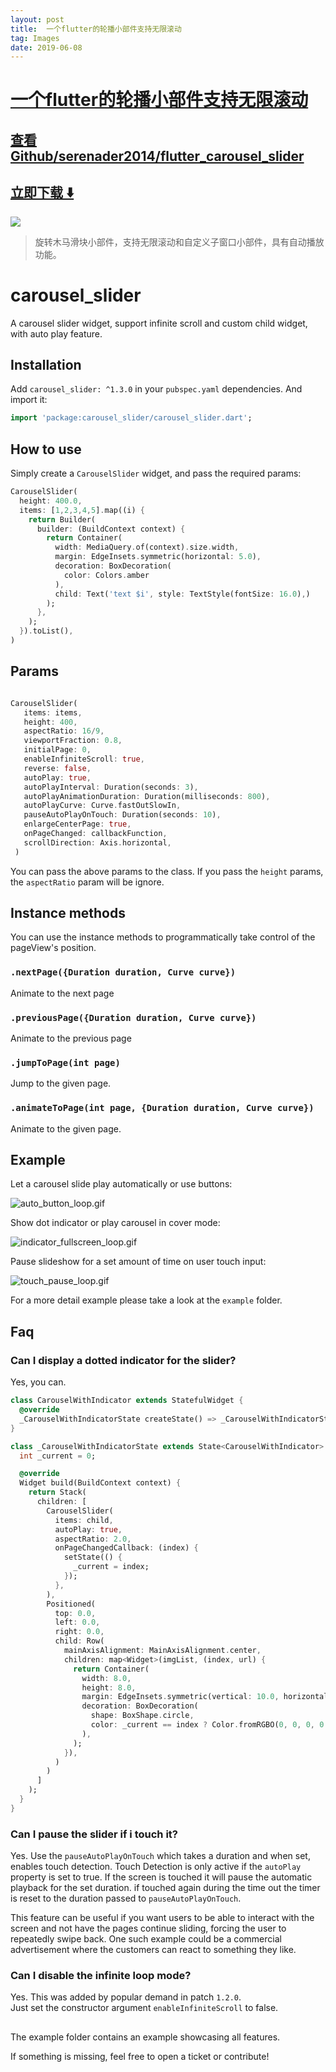 ```yaml
---
layout: post
title:  一个flutter的轮播小部件支持无限滚动
tag: Images
date: 2019-06-08
---
```


# [一个flutter的轮播小部件支持无限滚动 ](http://github.com/serenader2014/flutter_carousel_slider) 



## [查看Github/serenader2014/flutter_carousel_slider](http://github.com/serenader2014/flutter_carousel_slider)
## [立即下载 ️⬇️ ](https://codeload.github.com/serenader2014/flutter_carousel_slider/zip/master) 


 
![](https://flutterawesome.com/content/images/2018/09/flutter_carousel_slider.jpg)
 
>
> 旋转木马滑块小部件，支持无限滚动和自定义子窗口小部件，具有自动播放功能。
>

 
# carousel_slider

A carousel slider widget, support infinite scroll and custom child widget, with auto play feature.

## Installation

Add `carousel_slider: ^1.3.0` in your `pubspec.yaml` dependencies. And import it:

```dart
import 'package:carousel_slider/carousel_slider.dart';
```

## How to use

Simply create a `CarouselSlider` widget, and pass the required params:

```dart
CarouselSlider(
  height: 400.0,
  items: [1,2,3,4,5].map((i) {
    return Builder(
      builder: (BuildContext context) {
        return Container(
          width: MediaQuery.of(context).size.width,
          margin: EdgeInsets.symmetric(horizontal: 5.0),
          decoration: BoxDecoration(
            color: Colors.amber
          ),
          child: Text('text $i', style: TextStyle(fontSize: 16.0),)
        );
      },
    );
  }).toList(),
)
```

## Params

```dart

CarouselSlider(
   items: items,
   height: 400,
   aspectRatio: 16/9,
   viewportFraction: 0.8,
   initialPage: 0,
   enableInfiniteScroll: true,
   reverse: false,
   autoPlay: true,
   autoPlayInterval: Duration(seconds: 3),
   autoPlayAnimationDuration: Duration(milliseconds: 800),
   autoPlayCurve: Curve.fastOutSlowIn,
   pauseAutoPlayOnTouch: Duration(seconds: 10),
   enlargeCenterPage: true,
   onPageChanged: callbackFunction,
   scrollDirection: Axis.horizontal,
 )
```

You can pass the above params to the class. If you pass the `height` params, the `aspectRatio` param will be ignore.

## Instance methods

You can use the instance methods to programmatically take control of the pageView's position.

### `.nextPage({Duration duration, Curve curve})`

Animate to the next page

### `.previousPage({Duration duration, Curve curve})`

Animate to the previous page

### `.jumpToPage(int page)`

Jump to the given page.

### `.animateToPage(int page, {Duration duration, Curve curve})`

Animate to the given page.

## Example

Let a carousel slide play automatically or use buttons:

![auto_button_loop.gif](example/auto_button_loop.gif)

Show dot indicator or play carousel in cover mode:

![indicator_fullscreen_loop.gif](example/indicator_fullscreen_loop.gif)

Pause slideshow for a set amount of time on user touch input:

![touch_pause_loop.gif](example/touch_pause_loop.gif)

For a more detail example please take a look at the `example` folder.

## Faq

### Can I display a dotted indicator for the slider?

Yes, you can.

```dart
class CarouselWithIndicator extends StatefulWidget {
  @override
  _CarouselWithIndicatorState createState() => _CarouselWithIndicatorState();
}

class _CarouselWithIndicatorState extends State<CarouselWithIndicator> {
  int _current = 0;

  @override
  Widget build(BuildContext context) {
    return Stack(
      children: [
        CarouselSlider(
          items: child,
          autoPlay: true,
          aspectRatio: 2.0,
          onPageChangedCallback: (index) {
            setState(() {
              _current = index;
            });
          },
        ),
        Positioned(
          top: 0.0,
          left: 0.0,
          right: 0.0,
          child: Row(
            mainAxisAlignment: MainAxisAlignment.center,
            children: map<Widget>(imgList, (index, url) {
              return Container(
                width: 8.0,
                height: 8.0,
                margin: EdgeInsets.symmetric(vertical: 10.0, horizontal: 2.0),
                decoration: BoxDecoration(
                  shape: BoxShape.circle,
                  color: _current == index ? Color.fromRGBO(0, 0, 0, 0.9) : Color.fromRGBO(0, 0, 0, 0.4)
                ),
              );
            }),
          )
        )
      ]
    );
  }
}

```

### Can I pause the slider if i touch it?

Yes.
Use the `pauseAutoPlayOnTouch` which takes a duration and when set, enables touch detection.
Touch Detection is only active if the `autoPlay` property is set to true.
If the screen is touched it will pause the automatic playback for the set duration.
if touched again during the time out the timer is reset to the duration passed to `pauseAutoPlayOnTouch`.

This feature can be useful if you want users to be able to interact with the screen and not have the pages continue sliding, forcing the user to repeatedly swipe back.
One such example could be a commercial advertisement where the customers can react to something they like.

### Can I disable the infinite loop mode?

Yes. This was added by popular demand in patch `1.2.0`.  
Just set the constructor argument `enableInfiniteScroll` to false.

##

The example folder contains an example showcasing all features.

If something is missing, feel free to open a ticket or contribute!

